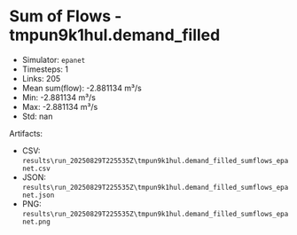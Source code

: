 # Sum of Flows - tmpun9k1hul.demand_filled

- Simulator: `epanet`
- Timesteps: 1
- Links: 205
- Mean sum(flow): -2.881134 m³/s
- Min: -2.881134 m³/s
- Max: -2.881134 m³/s
- Std: nan

Artifacts:
- CSV: `results\run_20250829T225535Z\tmpun9k1hul.demand_filled_sumflows_epanet.csv`
- JSON: `results\run_20250829T225535Z\tmpun9k1hul.demand_filled_sumflows_epanet.json`
- PNG: `results\run_20250829T225535Z\tmpun9k1hul.demand_filled_sumflows_epanet.png`